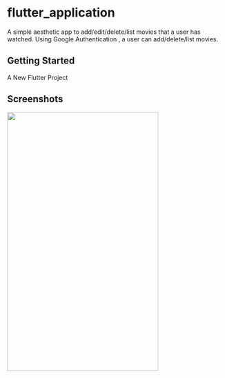 # flutter_application

A simple aesthetic app to add/edit/delete/list movies that a user has watched.
Using Google Authentication , a user can add/delete/list movies.

## Getting Started

A New Flutter Project

## Screenshots

<div>
  <img src="https://user-images.githubusercontent.com/64702890/131732173-28d65ca1-f3eb-4f58-aaba-6e7fbec115e1.jpg" height=600 width=350>
  </div>
